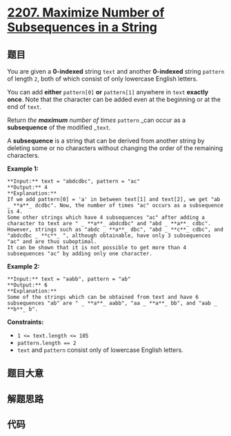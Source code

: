 # [2207. Maximize Number of Subsequences in a String](https://leetcode.com/problems/maximize-number-of-subsequences-in-a-string)

## 题目

You are given a **0-indexed** string `text` and another **0-indexed** string
`pattern` of length `2`, both of which consist of only lowercase English
letters.

You can add **either** `pattern[0]` **or** `pattern[1]` anywhere in `text`
**exactly once**. Note that the character can be added even at the beginning
or at the end of `text`.

Return _the **maximum** number of times_ `pattern` _can occur as a
**subsequence** of the modified _`text`.

A **subsequence** is a string that can be derived from another string by
deleting some or no characters without changing the order of the remaining
characters.



**Example 1:**

    
    
    **Input:** text = "abdcdbc", pattern = "ac"
    **Output:** 4
    **Explanation:**
    If we add pattern[0] = 'a' in between text[1] and text[2], we get "ab _ **a**_ dcdbc". Now, the number of times "ac" occurs as a subsequence is 4.
    Some other strings which have 4 subsequences "ac" after adding a character to text are " _ **a**_ abdcdbc" and "abd _ **a**_ cdbc".
    However, strings such as "abdc _ **a**_ dbc", "abd _ **c**_ cdbc", and "abdcdbc _ **c**_ ", although obtainable, have only 3 subsequences "ac" and are thus suboptimal.
    It can be shown that it is not possible to get more than 4 subsequences "ac" by adding only one character.
    

**Example 2:**

    
    
    **Input:** text = "aabb", pattern = "ab"
    **Output:** 6
    **Explanation:**
    Some of the strings which can be obtained from text and have 6 subsequences "ab" are " _ **a**_ aabb", "aa _ **a**_ bb", and "aab _ **b**_ b".
    



**Constraints:**

  * `1 <= text.length <= 105`
  * `pattern.length == 2`
  * `text` and `pattern` consist only of lowercase English letters.


## 题目大意

## 解题思路

## 代码

```javascript

```
